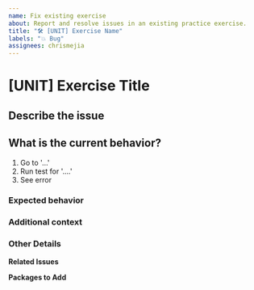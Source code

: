 ```yaml
---
name: Fix existing exercise
about: Report and resolve issues in an existing practice exercise.
title: "🛠️ [UNIT] Exercise Name"
labels: "💥 Bug"
assignees: chrismejia
---
```


# [UNIT] Exercise Title

## Describe the issue

<!-- A clear and concise description of what the bug is. -->

## What is the current behavior?

1. Go to '...'
2. Run test for '....'
3. See error

### Expected behavior

<!-- A clear and concise description of what you expected to happen. -->

### Additional context

<!-- Add any other context about the problem here. -->

### Other Details

**Related Issues**

<!-- Link issue numbers here -->

**Packages to Add**

<!-- Pkgs/libs needed to be added for this issue to completed  -->
